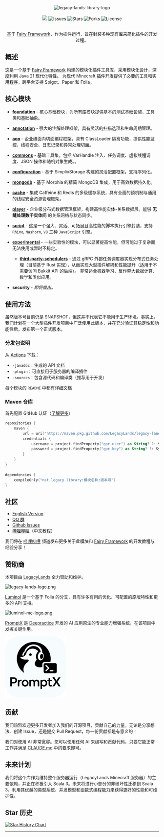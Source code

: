<div align="center">
    <img src="./logo.png" alt="legacy-lands-library-logo">
    <br /><br />
    <a href="https://app.codacy.com/gh/LegacyLands/legacy-lands-library/dashboard?utm_source=gh&utm_medium=referral&utm_content=&utm_campaign=Badge_grade"><img src="https://app.codacy.com/project/badge/Grade/cccd526f9bc94aaabc990dd65920cd21"/></a>
    <a><img alt="Issues" src="https://img.shields.io/github/issues/LegacyLands/legacy-lands-library"></a>
    <a><img alt="Stars" src="https://img.shields.io/github/stars/LegacyLands/legacy-lands-library"></a>
    <a><img alt="Forks" src="https://img.shields.io/github/forks/LegacyLands/legacy-lands-library"></a>
    <a><img alt="License" src="https://img.shields.io/github/license/LegacyLands/legacy-lands-library"></a>
    <br /><br />
    <p>基于 <a href="https://github.com/FairyProject/fairy" target="_blank">Fairy Framework</a>，作为插件运行，旨在封装多种现有库来简化插件的开发过程。</p>
</div>

## 概述

这是一个基于 [Fairy Framework](https://github.com/FairyProject/fairy) 构建的模块化插件工具库，采用模块化设计，深度利用 Java 21 现代化特性。
为现代 Minecraft 插件开发提供了必要的工具和实用程序，跨平台支持 Spigot、Paper 和 Folia。

## 核心模块

- [**foundation**](foundation/README_ZHCN.md) - 核心基础模块，为所有库模块提供基本的测试基础设施、工具类和基础抽象。
- [**annotation**](annotation/README_ZHCN.md) - 强大的注解处理框架，具有灵活的扫描选项和生命周期管理。
- [**aop**](aop/README_ZHCN.md) - 企业级面向切面编程框架，具有 ClassLoader 隔离功能，提供性能监控、线程安全、日志记录和异常处理切面。
- [**commons**](commons/README_ZHCN.md) - 基础工具集，包括 VarHandle 注入、任务调度、虚拟线程调度、JSON 操作和随机对象生成。。
- [**configuration**](configuration/README_ZHCN.md) - 基于 SimplixStorage 构建的灵活配置框架，支持序列化。
- [**mongodb**](mongodb/README_ZHCN.md) - 基于 Morphia 的精简 MongoDB 集成，用于高效数据持久化。
- [**cache**](cache/README_ZHCN.md) - 集成 Caffeine 和 Redis 的多级缓存系统，具有全面的锁机制与通用的线程安全资源管理框架。
- [**player**](player/README_ZHCN.md) - 企业级分布式数据管理框架，构建高性能实体-关系数据层。能够 **无缝处理数千实体间** 的关系网络与状态同步。
- [**script**](script/README_ZHCN.md) - 这是一个强大、灵活、可拓展且高性能的脚本执行引擎封装，支持 `Rhino`, `Nashorn`, `V8`
  三种 `JavaScript` 引擎。

- [**experimental**](experimental/README.md) - 一些实验性的模块，可以显著提高性能，但可能过于复杂而无法使用或暂时不稳定。
    - [**third-party-schedulers**](experimental/third-party-schedulers/README.md) - 通过 gRPC
      外部任务调度器实现分布式任务处理（目前基于 Rust 实现），从而实现大型插件解耦和性能提升（适用于不需要访问 Bukkit API 的后端）。
      非常适合机器学习、反作弊大数据计算、数学和类似应用。

- **security** - *即将推出。*

## 使用方法

虽然版本号目前仍是 SNAPSHOT，但这并不代表它不能用于生产环境。事实上，我们计划在一个大型插件开发项目中广泛使用此版本，并在充分验证其稳定性和功能性后，发布第一个正式版本。

### 分发包说明

从 [Actions](https://github.com/LegacyLands/legacy-lands-library/actions) 下载：

- `-javadoc`：生成的 API 文档
- `-plugin`：可直接用于服务器的编译插件
- `-sources`：包含源代码和编译类（推荐用于开发）

每个模块的 `README` 中都有详细文档

### Maven 仓库

首先配置 GitHub
认证（[了解更多](https://docs.github.com/en/authentication/keeping-your-account-and-data-secure/managing-your-personal-access-tokens)）

```kotlin
repositories {
    maven {
        url = uri("https://maven.pkg.github.com/LegacyLands/legacy-lands-library")
        credentials {
            username = project.findProperty("gpr.user") as String? ?: System.getenv("USERNAME")
            password = project.findProperty("gpr.key") as String? ?: System.getenv("TOKEN")
        }
    }
}

dependencies {
    compileOnly("net.legacy.library:模块名称:版本号")
}
```

## 社区

- [English Version](README.md)
- [QQ 群](http://qq.legacylands.cn)
- [Github Issues](https://github.com/LegacyLands/legacy-lands-library/issues)
- [哔哩哔哩](https://space.bilibili.com/1253128469)（中文教程）

我们将在 [哔哩哔哩](https://space.bilibili.com/1253128469)
频道发布更多关于此模块和 [Fairy Framework](https://github.com/FairyProject/fairy) 的开发教程与经验分享！

## 赞助商

本项目由 [LegacyLands](https://github.com/LegacyLands) 全力赞助和维护。

![legacy-lands-logo.png](./legacy-lands-logo.png)

[Luminol](https://github.com/LuminolMC/Luminol) 是一个基于 Folia 的分支，具有许多有用的优化、可配置的原版特性和更多的 API
支持。

![luminol-mc-logo.png](./luminol-mc-logo.png)

[PromptX](https://github.com/Deepractice/PromptX) 是 [Deepractice](https://github.com/Deepractice) 开发的 AI 应用原生的专业能力增强系统，在该项目中发挥关键作用。

![promptx-logo.png](./promptx-logo.png)

## 贡献

我们热烈欢迎更多开发者加入我们的开源项目，贡献自己的力量。无论是分享想法、创建 Issue，还是提交 Pull Request，每一份贡献都是有意义的！

我们对使用 AI 非常宽容。您可以使用任何 AI 来编写和贡献代码，只要它能正常工作并满足 [CLAUDE.md](CLAUDE.md) 中的要求即可。

## 未来计划

我们将这个库作为维持整个服务器运行（LegacyLands Minecraft 服务器）的主要依赖，并正在积极引入 Scala 3。未来将进行小部分的非破坏性迁移到
Scala 3，利用其优越的类型系统、并发模型和函数式编程能力来获得更好的性能和可维护性。

## Star 历史

[![Star History Chart](https://api.star-history.com/svg?repos=LegacyLands/legacy-lands-library&type=Date)](https://star-history.com/#LegacyLands/legacy-lands-library&Date)

---
